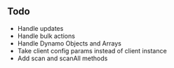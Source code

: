 ## Todo
* Handle updates
* Handle bulk actions
* Handle Dynamo Objects and Arrays
* Take client config params instead of client instance
* Add scan and scanAll methods